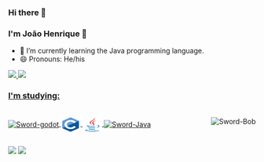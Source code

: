 ### Hi there 👋

<!--
**SwordAway/SwordAway** is a ✨ _special_ ✨ repository because its `README.md` (this file) appears on your GitHub profile.

Here are some ideas to get you started:

- 🔭 I’m currently working on ...
- 🌱 I’m currently learning ...
- 👯 I’m looking to collaborate on ...
- 🤔 I’m looking for help with ...
- 💬 Ask me about ...
- 📫 How to reach me: ...
- 😄 Pronouns: ...
- ⚡ Fun fact: ...
-->

### I'm João Henrique 👋

- 🌱 I’m currently learning the Java programming language.
- 😄 Pronouns: He/his 

<div>
  <a href="https://github.com/SwordAway">
  <img height="175em" src="https://github-readme-stats.vercel.app/api?username=SwordAway&show_icons=true&theme=tokyonight&include_all_commits=true&count_private=true"/>
  <img height="175em" src="https://github-readme-stats.vercel.app/api/top-langs/?username=SwordAway&layout=compact&langs_count=7&theme=tokyonight"/>
</div>
  
### I'm studying:
<div style="display: inline_block"><br>
  <img align="center" alt="Sword-godot" height="30" width="40" src="https://cdn.jsdelivr.net/gh/devicons/devicon/icons/godot/godot-original-wordmark.svg">
  <img align="center" alt="Sword-C" height="30" width="40" src="https://raw.githubusercontent.com/devicons/devicon/master/icons/c/c-original.svg">
  <img align="center" alt="Sword-Java" height="30" width="40" src="https://raw.githubusercontent.com/devicons/devicon/master/icons/java/java-original.svg">
  <img align="center" alt="Sword-Java" height="30" width="40" src="https://cdn.jsdelivr.net/gh/devicons/devicon/icons/javascript/javascript-original.svg" />
  <img align="right" alt="Sword-Bob" src="https://data.whicdn.com/images/322428198/original.gif">
</div>
  
  ##
              
  
<div> 
  <a href = "mailto:johenrrique20@gmail.com"><img src="https://img.shields.io/badge/Gmail-D14836?style=for-the-badge&logo=gmail&logoColor=white" target="_blank"></a>
  <a href="https://www.linkedin.com/in/joao-henrique-desenvolvedorweb/" target="_blank"><img src="https://img.shields.io/badge/LinkedIn-0077B5?style=for-the-badge&logo=linkedin&logoColor=white" target="_blank"></a> 
  
<!-- 
![Snake animation](https://github.com/SwordAway/SwordAway/blob/output/github-contribution-grid-snake.svg)
 -->
  
</div>
